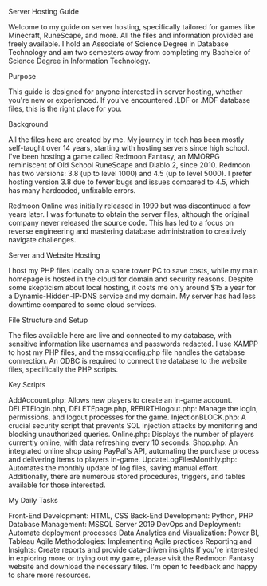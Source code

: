 Server Hosting Guide

Welcome to my guide on server hosting, specifically tailored for games like Minecraft, RuneScape, and more. All the files and information provided are freely available. I hold an Associate of Science Degree in Database Technology and am two semesters away from completing my Bachelor of Science Degree in Information Technology.

Purpose

This guide is designed for anyone interested in server hosting, whether you're new or experienced. If you've encountered .LDF or .MDF database files, this is the right place for you.

Background

All the files here are created by me. My journey in tech has been mostly self-taught over 14 years, starting with hosting servers since high school. I've been hosting a game called Redmoon Fantasy, an MMORPG reminiscent of Old School RuneScape and Diablo 2, since 2010. Redmoon has two versions: 3.8 (up to level 1000) and 4.5 (up to level 5000). I prefer hosting version 3.8 due to fewer bugs and issues compared to 4.5, which has many hardcoded, unfixable errors.

Redmoon Online was initially released in 1999 but was discontinued a few years later. I was fortunate to obtain the server files, although the original company never released the source code. This has led to a focus on reverse engineering and mastering database administration to creatively navigate challenges.

Server and Website Hosting

I host my PHP files locally on a spare tower PC to save costs, while my main homepage is hosted in the cloud for domain and security reasons. Despite some skepticism about local hosting, it costs me only around $15 a year for a Dynamic-Hidden-IP-DNS service and my domain. My server has had less downtime compared to some cloud services.

File Structure and Setup

The files available here are live and connected to my database, with sensitive information like usernames and passwords redacted. I use XAMPP to host my PHP files, and the mssqlconfig.php file handles the database connection. An ODBC is required to connect the database to the website files, specifically the PHP scripts.

Key Scripts

AddAccount.php: Allows new players to create an in-game account.
DELETElogin.php, DELETEpage.php, REBIRTHlogout.php: Manage the login, permissions, and logout processes for the game.
InjectionBLOCK.php: A crucial security script that prevents SQL injection attacks by monitoring and blocking unauthorized queries.
Online.php: Displays the number of players currently online, with data refreshing every 10 seconds.
Shop.php: An integrated online shop using PayPal's API, automating the purchase process and delivering items to players in-game.
UpdateLogFilesMonthly.php: Automates the monthly update of log files, saving manual effort.
Additionally, there are numerous stored procedures, triggers, and tables available for those interested.

My Daily Tasks

Front-End Development: HTML, CSS
Back-End Development: Python, PHP
Database Management: MSSQL Server 2019
DevOps and Deployment: Automate deployment processes
Data Analytics and Visualization: Power BI, Tableau
Agile Methodologies: Implementing Agile practices
Reporting and Insights: Create reports and provide data-driven insights
If you're interested in exploring more or trying out my game, please visit the Redmoon Fantasy website and download the necessary files. I'm open to feedback and happy to share more resources.
